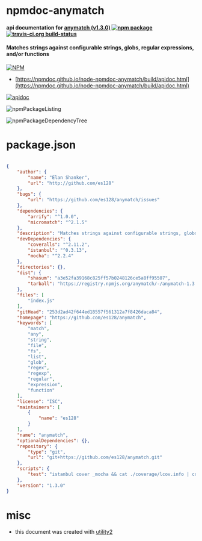 # npmdoc-anymatch

#### api documentation for  [anymatch (v1.3.0)](https://github.com/es128/anymatch)  [![npm package](https://img.shields.io/npm/v/npmdoc-anymatch.svg?style=flat-square)](https://www.npmjs.org/package/npmdoc-anymatch) [![travis-ci.org build-status](https://api.travis-ci.org/npmdoc/node-npmdoc-anymatch.svg)](https://travis-ci.org/npmdoc/node-npmdoc-anymatch)

#### Matches strings against configurable strings, globs, regular expressions, and/or functions

[![NPM](https://nodei.co/npm/anymatch.png?downloads=true&downloadRank=true&stars=true)](https://www.npmjs.com/package/anymatch)

- [https://npmdoc.github.io/node-npmdoc-anymatch/build/apidoc.html](https://npmdoc.github.io/node-npmdoc-anymatch/build/apidoc.html)

[![apidoc](https://npmdoc.github.io/node-npmdoc-anymatch/build/screenCapture.buildCi.browser.%252Ftmp%252Fbuild%252Fapidoc.html.png)](https://npmdoc.github.io/node-npmdoc-anymatch/build/apidoc.html)

![npmPackageListing](https://npmdoc.github.io/node-npmdoc-anymatch/build/screenCapture.npmPackageListing.svg)

![npmPackageDependencyTree](https://npmdoc.github.io/node-npmdoc-anymatch/build/screenCapture.npmPackageDependencyTree.svg)



# package.json

```json

{
    "author": {
        "name": "Elan Shanker",
        "url": "http://github.com/es128"
    },
    "bugs": {
        "url": "https://github.com/es128/anymatch/issues"
    },
    "dependencies": {
        "arrify": "^1.0.0",
        "micromatch": "^2.1.5"
    },
    "description": "Matches strings against configurable strings, globs, regular expressions, and/or functions",
    "devDependencies": {
        "coveralls": "^2.11.2",
        "istanbul": "^0.3.13",
        "mocha": "^2.2.4"
    },
    "directories": {},
    "dist": {
        "shasum": "a3e52fa39168c825ff57b0248126ce5a8ff95507",
        "tarball": "https://registry.npmjs.org/anymatch/-/anymatch-1.3.0.tgz"
    },
    "files": [
        "index.js"
    ],
    "gitHead": "253d2ad42f644ed18557f561312a7f8426daca84",
    "homepage": "https://github.com/es128/anymatch",
    "keywords": [
        "match",
        "any",
        "string",
        "file",
        "fs",
        "list",
        "glob",
        "regex",
        "regexp",
        "regular",
        "expression",
        "function"
    ],
    "license": "ISC",
    "maintainers": [
        {
            "name": "es128"
        }
    ],
    "name": "anymatch",
    "optionalDependencies": {},
    "repository": {
        "type": "git",
        "url": "git+https://github.com/es128/anymatch.git"
    },
    "scripts": {
        "test": "istanbul cover _mocha && cat ./coverage/lcov.info | coveralls"
    },
    "version": "1.3.0"
}
```



# misc
- this document was created with [utility2](https://github.com/kaizhu256/node-utility2)
